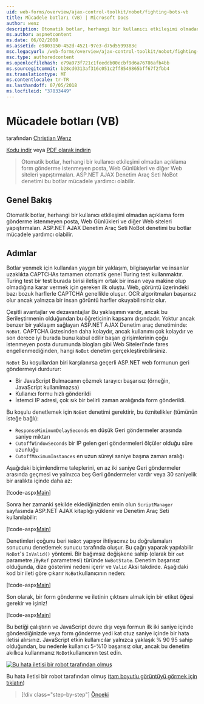 ```yaml
---
uid: web-forms/overview/ajax-control-toolkit/nobot/fighting-bots-vb
title: Mücadele botları (VB) | Microsoft Docs
author: wenz
description: Otomatik botlar, herhangi bir kullanıcı etkileşimi olmadan açıklama form gönderme istenmeyen posta, Web Günlükleri ve diğer Web siteleri yapıştırmaları. ASP.NET AJAX Con NoBot denetimi...
ms.author: aspnetcontent
ms.date: 06/02/2008
ms.assetid: e9803150-452d-4521-97e3-d75d5599383c
msc.legacyurl: /web-forms/overview/ajax-control-toolkit/nobot/fighting-bots-vb
msc.type: authoredcontent
ms.openlocfilehash: e79a973f721c1feeddb00ecbf9d6a76786afb4bb
ms.sourcegitcommit: b28cd0313af316c051c2ff8549865bff67f2fbb4
ms.translationtype: MT
ms.contentlocale: tr-TR
ms.lasthandoff: 07/05/2018
ms.locfileid: "37833449"
---
```

<a name="fighting-bots-vb"></a>Mücadele botları (VB)
====================
tarafından [Christian Wenz](https://github.com/wenz)

[Kodu indir](http://download.microsoft.com/download/9/3/f/93f8daea-bebd-4821-833b-95205389c7d0/NoBot0.vb.zip) veya [PDF olarak indirin](http://download.microsoft.com/download/b/6/a/b6ae89ee-df69-4c87-9bfb-ad1eb2b23373/nobot0VB.pdf)

> Otomatik botlar, herhangi bir kullanıcı etkileşimi olmadan açıklama form gönderme istenmeyen posta, Web Günlükleri ve diğer Web siteleri yapıştırmaları. ASP.NET AJAX Denetim Araç Seti NoBot denetimi bu botlar mücadele yardımcı olabilir.


## <a name="overview"></a>Genel Bakış

Otomatik botlar, herhangi bir kullanıcı etkileşimi olmadan açıklama form gönderme istenmeyen posta, Web Günlükleri ve diğer Web siteleri yapıştırmaları. ASP.NET AJAX Denetim Araç Seti NoBot denetimi bu botlar mücadele yardımcı olabilir.

## <a name="steps"></a>Adımlar

Botlar yenmek için kullanılan yaygın bir yaklaşım, bilgisayarlar ve insanlar uzaklıkta CAPTCHAs tamamen otomatik genel Turing test kullanmaktır. Turing test bir test burada birisi iletişim ortak bir insan veya makine olup olmadığına karar vermek için gereken ilk oluştu. Web, görüntü üzerindeki bazı bozuk harflerle CAPTCHA genellikle oluşur. OCR algoritmaları başarısız olur ancak yalnızca bir insan görüntü harfler okuyabilirsiniz olur.

Çeşitli avantajlar ve dezavantajlar Bu yaklaşımın vardır, ancak bu Serileştirmenin olduğundan bu öğreticinin kapsamı dışındadır. Yoktur ancak benzer bir yaklaşım sağlayan ASP.NET AJAX Denetim araç denetiminde: `NoBot`. CAPTCHA üstesinden daha kolaydır, ancak kullanımı çok kolaydır ve son derece iyi burada bunu kabul edilir başarı girişimlerinin çoğu istenmeyen posta durumunda blogları gibi Web Siteleri'nde fares engellenmediğinden, hangi `NoBot` denetim gerçekleştirebilirsiniz.

`NoBot` Bu koşullardan biri karşılanırsa geçerli ASP.NET web formunun geri göndermeyi durdurur:

- Bir JavaScript Bulmacanın çözmek tarayıcı başarısız (örneğin, JavaScript kullanılmazsa)
- Kullanıcı formu hızlı gönderildi
- İstemci IP adresi, çok sık bir belirli zaman aralığında form gönderildi.

Bu koşulu denetlemek için `NoBot` denetimi gerektirir, bu öznitelikler (tümünün isteğe bağlı):

- `ResponseMinimumDelaySeconds` en düşük Geri göndermeler arasında saniye miktarı
- `CutoffWindowSeconds` bir IP gelen geri göndermeleri ölçüler olduğu süre uzunluğu
- `CutoffMaximumInstances` en uzun süreyi saniye başına zaman aralığı

Aşağıdaki biçimlendirme taleplerini, en az iki saniye Geri göndermeler arasında geçmesi ve yalnızca beş Geri göndermeler vardır veya 30 saniyelik bir aralıkta içinde daha az:

[!code-aspx[Main](fighting-bots-vb/samples/sample1.aspx)]

Sonra her zamanki şekilde eklediğinizden emin olun `ScriptManager` sayfasında ASP.NET AJAX kitaplığı yüklenir ve Denetim Araç Seti kullanılabilir:

[!code-aspx[Main](fighting-bots-vb/samples/sample2.aspx)]

Denetimleri çoğunu beri `NoBot` yapıyor ihtiyacınız bu doğrulamaları sonucunu denetlemek sunucu tarafında oluşur. Bu çağrı yaparak yapılabilir `NoBot`'s `IsValid()` yöntemi. Bir bağımsız değişkene sahip (olarak bir `out` parametre /`ByRef` parametresi) türünde `NoBotState`. Denetim başarısız olduğunda, dize gösterimi nedeni içerir ve `Valid` Aksi takdirde. Aşağıdaki kod bir ileti göre çıkarır `NoBot`kullanıcının neden:

[!code-aspx[Main](fighting-bots-vb/samples/sample3.aspx)]

Son olarak, bir form gönderme ve iletinin çıktısını almak için bir etiket öğesi gerekir ve işiniz!

[!code-aspx[Main](fighting-bots-vb/samples/sample4.aspx)]

Bu betiği çalıştırın ve JavaScript devre dışı veya formun ilk iki saniye içinde gönderdiğinizde veya form gönderme yedi kat otuz saniye içinde bir hata iletisi alırsınız. JavaScript etkin kullanıcılar yalnızca yaklaşık % 90 95 sahip olduğundan, bu nedenle kullanıcı 5-%10 başarısız olur, ancak bu denetim akıllıca kullanmanız `NoBot`kullanıcının test edin.


[![Bu hata iletisi bir robot tarafından olmuş](fighting-bots-vb/_static/image2.png)](fighting-bots-vb/_static/image1.png)

Bu hata iletisi bir robot tarafından olmuş ([tam boyutlu görüntüyü görmek için tıklatın](fighting-bots-vb/_static/image3.png))

> [!div class="step-by-step"]
> [Önceki](fighting-bots-cs.md)
